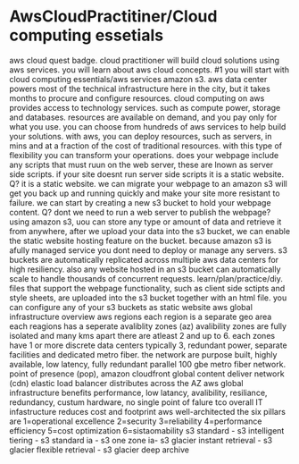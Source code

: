# AwsCloudPractitiner/Cloud computing essetials
aws cloud quest badge.
cloud practitioner will build cloud solutions using aws services. you will learn about aws cloud concepts.
#1 you will start with cloud computing essentials/aws services amazon s3.
aws data center powers most of the technical infrastructure here in the city, but it takes months to procure and configure resources.
cloud computing on aws provides access to technology services. such as compute power, storage and databases. resources are available on demand, and you pay only for what you use. you can choose from hundreds of aws services to help build your solutions.
with aws, you can deploy resources, such as servers, in mins and at a fraction of the cost of traditional resources. with this type of flexibility you can transform your operations.
does your webpage include any scripts that must ruun on the web server, these are lnown as server side scripts. if your site doesnt run server side scripts it is a static website.
Q? it is a static website.
we can migrate your webpage to an amazon s3 will get you back up and running quickly and make your site more resistant to failure. we can start by creating a new s3 bucket to hold your webpage content.
Q? dont we need to run a web server to publish the webpage?
using amazon s3, uou can store any type or amount of data and retrieve it from anywhere, after we upload your data into the s3 bucket, we can enable the static website hosting feature on the bucket.
because amazon s3 is afully managed service you dont need to deploy or manage any servers. s3 buckets are automatically replicated across multiple aws data centers for high resiliency.
also any website hosted in an s3 bucket can automatically scale to handle thousands of concurrent requests.
learn/plan/practice/diy.
files that support the webpage functionality, such as client side sctipts and style sheets, are uploaded into the s3 bucket together with an html file. you can configure any of your s3 buckets as static website
aws global infrastructure overview
aws regions
each region is a separate geo area
each reagions has a seperate avaliblity zones (az)
avalibility zones are fully isolated and many kms apart there are atleast 2 and up to 6.
each zones have 1 or more discrete data centers typically 3, redundant power, separate facilities and dedicated metro fiber.
the network are purpose built, highly available, low latency, fully redundant parallel 100 gbe metro fiber network.
point of presence (pop), amazon cloudfront global content deliver network (cdn)
elastic load balancer distributes across the AZ
aws global infrastructure benefits 
performance, low latancy, avalibility, resiliance, redundancy, custum hardware, no single point of falure 
tco overall IT infastructure reduces cost and footprint
aws well-architected the six pillars are 1=operational excellence 2=security 3=reliability 4=performance efficiency 5=cost optimization 6=sistaomability
s3 standard - s3 intelligent tiering - s3 standard ia - s3 one zone ia-  s3 glacier instant retrieval - s3 glacier flexible retrieval - s3 glacier deep archive
